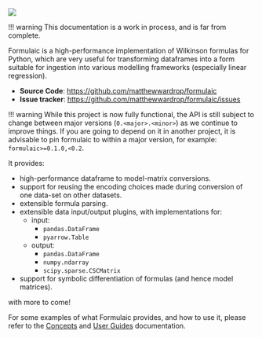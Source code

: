 <img src="assets/images/logo_with_text.png" style="max-width: 600px">

!!! warning
    This documentation is a work in process, and is far from complete.

Formulaic is a high-performance implementation of Wilkinson formulas for Python,
which are very useful for transforming dataframes into a form suitable for
ingestion into various modelling frameworks (especially linear regression).

- **Source Code**: https://github.com/matthewwardrop/formulaic
- **Issue tracker**: https://github.com/matthewwardrop/formulaic/issues

!!! warning
    While this project is now fully functional, the API is still subject to
    change between major versions (`0.<major>.<minor>`) as we continue to
    improve things. If you are going to depend on it in another project, it is
    advisable to pin formulaic to within a major version, for example:
    `formulaic>=0.1.0,<0.2`.

It provides:

- high-performance dataframe to model-matrix conversions.
- support for reusing the encoding choices made during conversion of one data-set on other datasets.
- extensible formula parsing.
- extensible data input/output plugins, with implementations for:
  - input:
    - `pandas.DataFrame`
    - `pyarrow.Table`
  - output:
    - `pandas.DataFrame`
    - `numpy.ndarray`
    - `scipy.sparse.CSCMatrix`
- support for symbolic differentiation of formulas (and hence model matrices).

with more to come!

For some examples of what Formulaic provides, and how to use it, please refer to
the [Concepts](concepts/) and [User Guides](guides) documentation.
